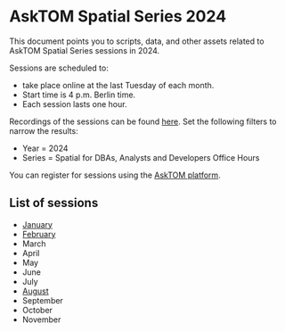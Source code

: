 # AskTOM Spatial Series 2024

This document points you to scripts, data, and other assets related to AskTOM Spatial Series sessions in 2024.

Sessions are scheduled to:

* take place online at the last Tuesday of each month.
* Start time is 4 p.m. Berlin time.
* Each session lasts one hour.

Recordings of the sessions can be found [here](https://asktom.oracle.com/ords/r/tech/catalog/videos). Set the following filters to narrow the results:

* Year = 2024
* Series = Spatial for DBAs, Analysts and Developers Office Hours

You can register for sessions using the [AskTOM platform](https://asktom.oracle.com/ords/r/tech/catalog/home).

## List of sessions

* [January](./01_SpatialDataSets/)
* [February](./02_OpenSourceGIS_and_Spatial)
* March
* April
* May
* June
* July
* [August](./08_RasterAlgebra)
* September
* October
* November
